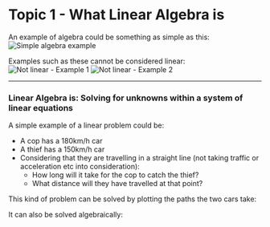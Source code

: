 # Topic 1 - What Linear Algebra is

An example of algebra could be something as simple as this:
![Simple algebra example](/Images/simplealgebra.png)

Examples such as these cannot be considered linear:
![Not linear - Example 1](/Images/notlinear1.png)
![Not linear - Example 2](/Images/notlinear2.png)

***
### Linear Algebra is: Solving for unknowns within a system of linear equations

A simple example of a linear problem could be:
- A cop has a 180km/h car
- A thief has a 150km/h car
- Considering that they are travelling in a straight line (not taking traffic or acceleration etc into consideration):
  - How long will it take for the cop to catch the thief?
  - What distance will they have travelled at that point?

This kind of problem can be solved by plotting the paths the two cars take:



It can also be solved algebraically:

